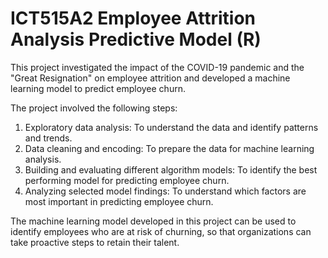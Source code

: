 # ICT515A2 Employee Attrition Analysis Predictive Model (R)

This project investigated the impact of the COVID-19 pandemic and the "Great Resignation" on employee attrition and developed a machine learning model to predict employee churn. 

The project involved the following steps:
1. Exploratory data analysis: To understand the data and identify patterns and trends.
2. Data cleaning and encoding: To prepare the data for machine learning analysis.
3. Building and evaluating different algorithm models: To identify the best performing model for predicting employee churn.
4. Analyzing selected model findings: To understand which factors are most important in predicting employee churn.

The machine learning model developed in this project can be used to identify employees who are at risk of churning, so that organizations can take proactive steps to retain their talent.
